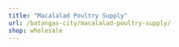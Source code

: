 ```yaml
---
title: "Macalalad Poultry Supply"
url: /batangas-city/macalalad-poultry-supply/
shop: wholesale
---
```

